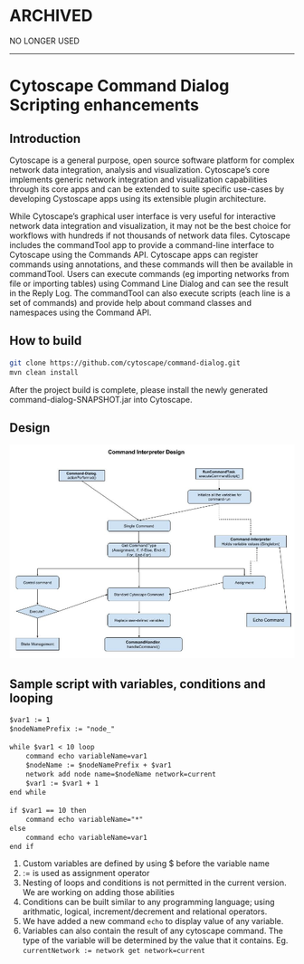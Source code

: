 # ARCHIVED
NO LONGER USED


------

# Cytoscape Command Dialog Scripting enhancements

## Introduction

Cytoscape is a general purpose, open source software platform for complex network data integration, analysis and visualization. Cytoscape’s core implements generic network integration and visualization capabilities through its core apps and can be extended to suite specific use-cases by developing Cystoscape apps using its extensible plugin architecture.  

While Cytoscape’s graphical user interface is very useful for interactive network data integration and visualization, it may not be the best choice for workflows with hundreds if not thousands of network data files. Cytoscape includes the commandTool app to provide a command-line interface to Cytoscape using the Commands API. Cytoscape apps can register commands using annotations, and these commands will then be available in commandTool. Users can execute commands (eg importing networks from file or importing tables) using Command Line Dialog and can see the result in the Reply Log. The commandTool can also execute scripts (each line is a set of commands) and provide help about command classes and namespaces using the Command API.


## How to build

```bash
git clone https://github.com/cytoscape/command-dialog.git
mvn clean install
```
After the project build is complete, please install the newly generated command-dialog<version>-SNAPSHOT.jar into Cytoscape.

## Design 
![alt tag](https://github.com/ashishtiwarigsoc/command-dialog/blob/develop/Command-Dialog%20interactions.jpg)

## Sample script with variables, conditions and looping  
```
$var1 := 1
$nodeNamePrefix := "node_"

while $var1 < 10 loop
	command echo variableName=var1
	$nodeName := $nodeNamePrefix + $var1
	network add node name=$nodeName network=current
	$var1 := $var1 + 1
end while

if $var1 == 10 then
	command echo variableName="*"
else 
	command echo variableName=var1
end if

```
1. Custom variables are defined by using $ before the variable name
2. := is used as assignment operator
3. Nesting of loops and conditions is not permitted in the current version. We are working on adding those abilities
4. Conditions can be built similar to any programming language; using arithmatic, logical, increment/decrement and relational operators.
5. We have added a new command ``echo`` to display value of any variable.
6. Variables can also contain the result of any cytoscape command. The type of the variable will be determined by the value that it contains. Eg.  
  ``currentNetwork := network get network=current``
